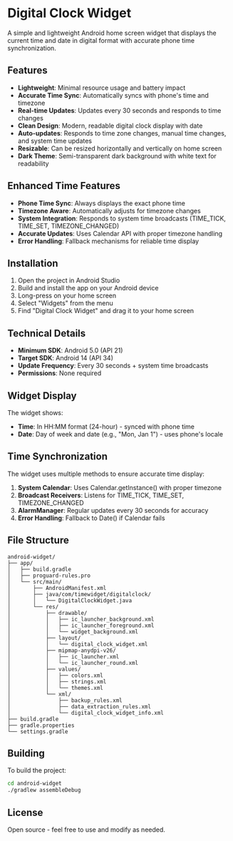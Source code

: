 # Digital Clock Widget

A simple and lightweight Android home screen widget that displays the current time and date in digital format with accurate phone time synchronization.

## Features

- **Lightweight**: Minimal resource usage and battery impact
- **Accurate Time Sync**: Automatically syncs with phone's time and timezone
- **Real-time Updates**: Updates every 30 seconds and responds to time changes
- **Clean Design**: Modern, readable digital clock display with date
- **Auto-updates**: Responds to time zone changes, manual time changes, and system time updates
- **Resizable**: Can be resized horizontally and vertically on home screen
- **Dark Theme**: Semi-transparent dark background with white text for readability

## Enhanced Time Features

- **Phone Time Sync**: Always displays the exact phone time
- **Timezone Aware**: Automatically adjusts for timezone changes
- **System Integration**: Responds to system time broadcasts (TIME_TICK, TIME_SET, TIMEZONE_CHANGED)
- **Accurate Updates**: Uses Calendar API with proper timezone handling
- **Error Handling**: Fallback mechanisms for reliable time display

## Installation

1. Open the project in Android Studio
2. Build and install the app on your Android device
3. Long-press on your home screen
4. Select "Widgets" from the menu
5. Find "Digital Clock Widget" and drag it to your home screen

## Technical Details

- **Minimum SDK**: Android 5.0 (API 21)
- **Target SDK**: Android 14 (API 34)
- **Update Frequency**: Every 30 seconds + system time broadcasts
- **Permissions**: None required

## Widget Display

The widget shows:
- **Time**: In HH:MM format (24-hour) - synced with phone time
- **Date**: Day of week and date (e.g., "Mon, Jan 1") - uses phone's locale

## Time Synchronization

The widget uses multiple methods to ensure accurate time display:
1. **System Calendar**: Uses Calendar.getInstance() with proper timezone
2. **Broadcast Receivers**: Listens for TIME_TICK, TIME_SET, TIMEZONE_CHANGED
3. **AlarmManager**: Regular updates every 30 seconds for accuracy
4. **Error Handling**: Fallback to Date() if Calendar fails

## File Structure

```
android-widget/
├── app/
│   ├── build.gradle
│   ├── proguard-rules.pro
│   └── src/main/
│       ├── AndroidManifest.xml
│       ├── java/com/timewidget/digitalclock/
│       │   └── DigitalClockWidget.java
│       └── res/
│           ├── drawable/
│           │   ├── ic_launcher_background.xml
│           │   ├── ic_launcher_foreground.xml
│           │   └── widget_background.xml
│           ├── layout/
│           │   └── digital_clock_widget.xml
│           ├── mipmap-anydpi-v26/
│           │   ├── ic_launcher.xml
│           │   └── ic_launcher_round.xml
│           ├── values/
│           │   ├── colors.xml
│           │   ├── strings.xml
│           │   └── themes.xml
│           └── xml/
│               ├── backup_rules.xml
│               ├── data_extraction_rules.xml
│               └── digital_clock_widget_info.xml
├── build.gradle
├── gradle.properties
└── settings.gradle
```

## Building

To build the project:

```bash
cd android-widget
./gradlew assembleDebug
```

## License

Open source - feel free to use and modify as needed.